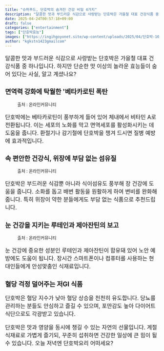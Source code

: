 ```yaml
---
title: "슈퍼푸드, 단호박의 숨겨진 건강 비밀 4가지"
description: "달콤한 맛과 부드러운 식감으로 사랑받는 단호박은 가을철 대표 건강식품 중 하나입니다. 하지만 단순한 맛 이상의 놀라운 효능들이 숨어 있다는 사실, 알고 계셨나요?"
date: 2025-04-24T00:57:18+09:00
draft: false
categories: ["entertainment"]
tags: ["단호박효능"]
images: ["https://ingihgoyonet.site/wp-content/uploads/2025/04/단호박-1024x683.png", "https://ingihgoyonet.site/wp-content/uploads/2025/04/단호박먹는-1024x683.png", "https://ingihgoyonet.site/wp-content/uploads/2025/04/단호박찜-1024x683.png"]
author: "kgkstn1423gmailcom"
---
```


<p style="font-size:18px">달콤한 맛과 부드러운 식감으로 사랑받는 단호박은 가을철 대표 건강식품 중 하나입니다. 하지만 단순한 맛 이상의 놀라운 효능들이 숨어 있다는 사실, 알고 계셨나요?</p> <h2 >면역력 강화에 탁월한 '베타카로틴 폭탄</h2> <figure ><img src="https://ingihgoyonet.site/wp-content/uploads/2025/04/단호박-1024x683.png" alt="" style="aspect-ratio:16/9;object-fit:cover"/><figcaption >출처 : 온라인커뮤니티</figcaption></figure> <p style="font-size:18px">단호박에는 베타카로틴이 풍부하게 들어 있어 체내에서 비타민 A로 전환됩니다. 이는 세포의 노화를 막고 면역세포를 활성화시키는 데 도움을 줍니다. 환절기나 감기철에 단호박을 챙겨 드시면 질병 예방에 효과적입니다.</p> <h2 >속 편안한 건강식, 위장에 부담 없는 섬유질</h2> <figure ><img src="https://ingihgoyonet.site/wp-content/uploads/2025/04/단호박먹는-1024x683.png" alt="" style="aspect-ratio:16/9;object-fit:cover"/><figcaption >출처 : 온라인커뮤니티</figcaption></figure> <p style="font-size:18px">단호박은 부드러운 식감뿐 아니라 식이섬유도 풍부해 장 건강에 도움을 줍니다. 소화를 돕고 배변 활동을 원활하게 하여 변비를 완화해줍니다. 특히 위장이 약한 분들에게도 부담 없는 식품으로 추천드립니다.</p> <h2 >눈 건강을 지키는 루테인과 제아잔틴의 보고</h2> <figure ><img src="https://ingihgoyonet.site/wp-content/uploads/2025/04/단호박찜-1024x683.png" alt="" style="aspect-ratio:16/9;object-fit:cover"/><figcaption >출처 : 온라인커뮤니티</figcaption></figure> <p style="font-size:18px">눈 건강에 중요한 성분인 루테인과 제아잔틴이 함유돼 있어 노안 예방에도 도움이 됩니다. 장시간 스마트폰이나 컴퓨터를 사용하는 현대인들에게 안성맞춤인 식재료입니다.</p> <h2 >혈당 걱정 덜어주는 저GI 식품</h2> <p style="font-size:18px">단호박은 혈당 지수가 낮아 혈당 상승을 천천히 유도합니다. 당뇨를 관리하는 분들도 안심하고 즐길 수 있으며, 포만감도 높아 다이어트 식단으로도 각광받고 있습니다.</p> <p style="font-size:18px">단호박은 맛과 영양을 동시에 챙길 수 있는 자연의 선물입니다. 계절 식재료로 가볍게 즐기되, 꾸준히 섭취하면 건강한 일상에 큰 힘이 될 수 있습니다. 오늘 저녁엔 단호박요리 어떠세요?</p>